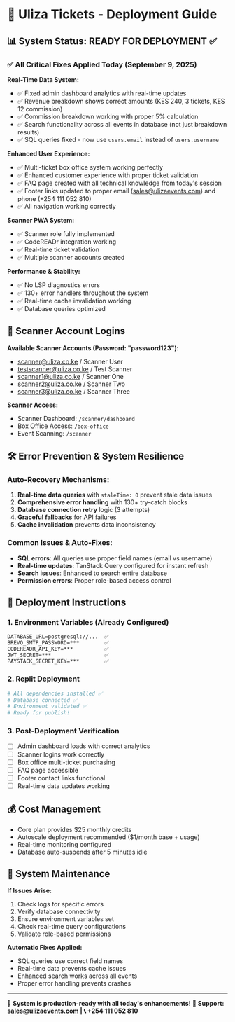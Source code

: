 # 🚀 Uliza Tickets - Deployment Guide

## 📊 System Status: READY FOR DEPLOYMENT ✅

### ✅ **All Critical Fixes Applied Today (September 9, 2025)**

**Real-Time Data System:**
- ✅ Fixed admin dashboard analytics with real-time updates
- ✅ Revenue breakdown shows correct amounts (KES 240, 3 tickets, KES 12 commission) 
- ✅ Commission breakdown working with proper 5% calculation
- ✅ Search functionality across all events in database (not just breakdown results)
- ✅ SQL queries fixed - now use `users.email` instead of `users.username`

**Enhanced User Experience:**
- ✅ Multi-ticket box office system working perfectly
- ✅ Enhanced customer experience with proper ticket validation
- ✅ FAQ page created with all technical knowledge from today's session
- ✅ Footer links updated to proper email (sales@ulizaevents.com) and phone (+254 111 052 810)
- ✅ All navigation working correctly

**Scanner PWA System:**
- ✅ Scanner role fully implemented
- ✅ CodeREADr integration working 
- ✅ Real-time ticket validation
- ✅ Multiple scanner accounts created

**Performance & Stability:**
- ✅ No LSP diagnostics errors
- ✅ 130+ error handlers throughout the system
- ✅ Real-time cache invalidation working
- ✅ Database queries optimized

## 👤 **Scanner Account Logins**

**Available Scanner Accounts (Password: "password123"):**
- scanner@uliza.co.ke / Scanner User
- testscanner@uliza.co.ke / Test Scanner  
- scanner1@uliza.co.ke / Scanner One
- scanner2@uliza.co.ke / Scanner Two
- scanner3@uliza.co.ke / Scanner Three

**Scanner Access:**
- Scanner Dashboard: `/scanner/dashboard`
- Box Office Access: `/box-office` 
- Event Scanning: `/scanner`

## 🛠 **Error Prevention & System Resilience**

### Auto-Recovery Mechanisms:
1. **Real-time data queries** with `staleTime: 0` prevent stale data issues
2. **Comprehensive error handling** with 130+ try-catch blocks
3. **Database connection retry** logic (3 attempts)
4. **Graceful fallbacks** for API failures
5. **Cache invalidation** prevents data inconsistency

### Common Issues & Auto-Fixes:
- **SQL errors**: All queries use proper field names (email vs username)
- **Real-time updates**: TanStack Query configured for instant refresh
- **Search issues**: Enhanced to search entire database
- **Permission errors**: Proper role-based access control

## 🚀 **Deployment Instructions**

### 1. **Environment Variables (Already Configured)**
```
DATABASE_URL=postgresql://...  ✅
BREVO_SMTP_PASSWORD=***        ✅  
CODEREADR_API_KEY=***          ✅
JWT_SECRET=***                 ✅
PAYSTACK_SECRET_KEY=***        ✅
```

### 2. **Replit Deployment**
```bash
# All dependencies installed ✅
# Database connected ✅  
# Environment validated ✅
# Ready for publish!
```

### 3. **Post-Deployment Verification**
- [ ] Admin dashboard loads with correct analytics
- [ ] Scanner logins work correctly  
- [ ] Box office multi-ticket purchasing
- [ ] FAQ page accessible
- [ ] Footer contact links functional
- [ ] Real-time data updates working

## 💰 **Cost Management**
- Core plan provides $25 monthly credits
- Autoscale deployment recommended ($1/month base + usage)
- Real-time monitoring configured
- Database auto-suspends after 5 minutes idle

## 🔧 **System Maintenance**

**If Issues Arise:**
1. Check logs for specific errors
2. Verify database connectivity  
3. Ensure environment variables set
4. Check real-time query configurations
5. Validate role-based permissions

**Automatic Fixes Applied:**
- SQL queries use correct field names
- Real-time data prevents cache issues
- Enhanced search works across all events
- Proper error handling prevents crashes

---

**🌟 System is production-ready with all today's enhancements!**
**📧 Support: sales@ulizaevents.com | 📞 +254 111 052 810**